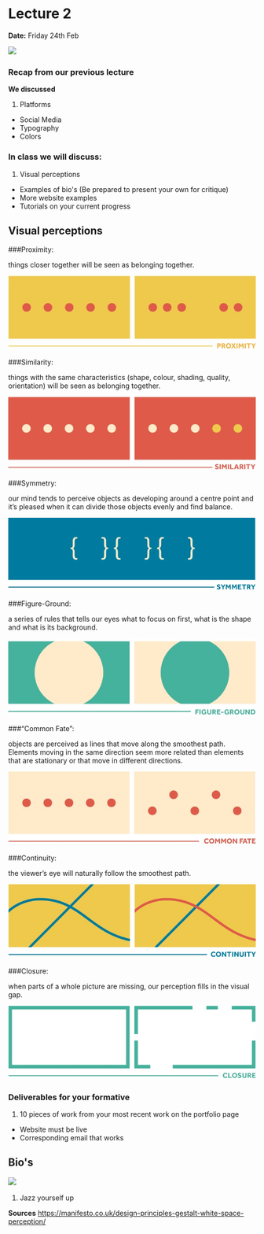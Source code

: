 # Lecture 2

**Date:** Friday 24th Feb

<img src="http://i.giphy.com/9WxhJU5SUVhao.gif" width="900">

### Recap from our previous lecture

**We discussed**

1. Platforms 
* Social Media
* Typography 
* Colors  

### In class we will discuss: 

1. Visual perceptions 
* Examples of bio's (Be prepared to present your own for critique)
* More website examples
* Tutorials on your current progress

## Visual perceptions

###Proximity: 

things closer together will be seen as belonging together.
 
![](assets/proximity.jpg)

###Similarity: 

things with the same characteristics (shape, colour, shading, quality, orientation) will be seen as belonging together.

![](assets/similarity.jpg)

###Symmetry: 

our mind tends to perceive objects as developing around a centre point and it’s pleased when it can divide those objects evenly and find balance.

![](assets/symmetry.jpg)

###Figure-Ground: 

a series of rules that tells our eyes what to focus on first, what is the shape and what is its background.

![](assets/figure-ground.jpg)

###“Common Fate”: 

objects are perceived as lines that move along the smoothest path. Elements moving in the same direction seem more related than elements that are stationary or that move in different directions.

![](assets/common-fate.jpg)

###Continuity: 

the viewer’s eye will naturally follow the smoothest path.

![](assets/continuity.jpg)

###Closure: 

when parts of a whole picture are missing, our perception fills in the visual gap.

![](assets/closure.jpg)

### Deliverables for your formative 

1. 10 pieces of work from your most recent work on the portfolio page
* Website must be live
* Corresponding email that works 

## Bio's 

<img src="http://i.giphy.com/l0ExcNsINszxpw6E8.gif" width="900">

1. Jazz yourself up 


**Sources**
https://manifesto.co.uk/design-principles-gestalt-white-space-perception/